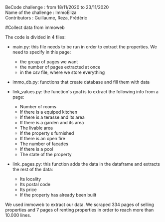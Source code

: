 BeCode challenge : from 18/11/2020 to 23/11/2020 \
Name of the challenge : ImmoEliza \
Contributors : Guillaume, Reza, Frédéric 


#Collect data from immoweb

The code is divided in 4 files:

- main.py: this file needs to be run in order to extract the properties. We need to specify in this page:

  - the group of pages we want
  - the number of pages extracted at once
  - in the csv file, where we store everything
  
- immo_db.py: functions that create database and fill them with data

- link_values.py: the function's goal is to extract the following info from a page:

  - Number of rooms
  - If there is a equiped kitchen
  - If there is a terasse and its area
  - If there is a garden and its area
  - The livable area
  - If the property s furnished
  - If there is an open fire
  - The number of facades
  - If there is a pool
  - The state of the property
  
- link_pages.py: this function adds the data in the dataframe and extracts the rest of the data:

  - Its locality
  - Its postal code
  - Its price
  - If the property has already been built
  
We used immoweb to extract our data. We scraped 334 pages of selling properties and 7 pages of renting properties in order to reach more than 10.000 lines.


